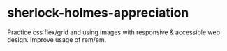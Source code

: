 # sherlock-holmes-appreciation

Practice css flex/grid and using images with responsive &amp; accessible web design. Improve usage of rem/em.
